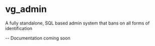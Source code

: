 # vg_admin
A fully standalone, SQL based admin system that bans on all forms of identification


-- Documentation coming soon
